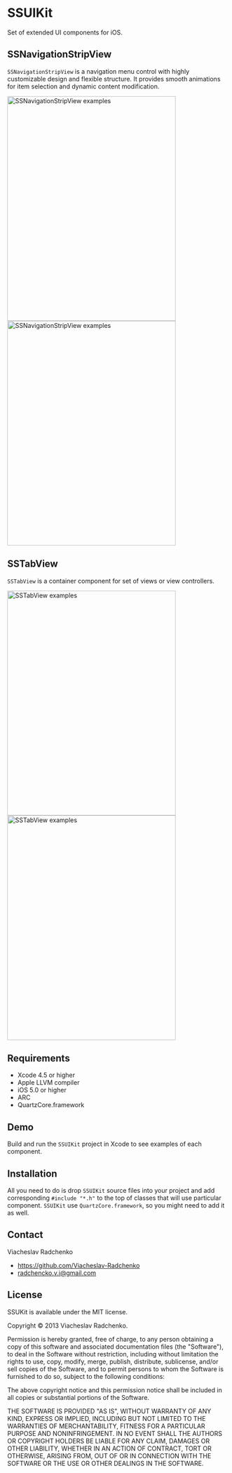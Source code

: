 SSUIKit
=======

Set of extended UI components for iOS.

## SSNavigationStripView

`SSNavigationStripView` is a navigation menu control with highly customizable design and flexible structure.
It provides smooth animations for item selection and dynamic content modification.
            
<img src="https://github.com/Viacheslav-Radchenko/SSUIKit/raw/master/SSNavigationStripView_Screenshot1.png" alt="SSNavigationStripView examples" width="384" height="512" />
<img src="https://github.com/Viacheslav-Radchenko/SSUIKit/raw/master/SSNavigationStripView_Screenshot2.png" alt="SSNavigationStripView examples" width="384" height="512" />

## SSTabView

`SSTabView` is a container component for set of views or view controllers.

<img src="https://github.com/Viacheslav-Radchenko/SSUIKit/raw/master/SSTabView_Screenshot1.png" alt="SSTabView examples" width="384" height="512" />
<img src="https://github.com/Viacheslav-Radchenko/SSUIKit/raw/master/SSTabView_Screenshot2.png" alt="SSTabView examples" width="384" height="512" />

## Requirements

* Xcode 4.5 or higher
* Apple LLVM compiler
* iOS 5.0 or higher
* ARC
* QuartzCore.framework

## Demo

Build and run the `SSUIKit` project in Xcode to see examples of each component.

## Installation

All you need to do is drop `SSUIKit` source files into your project and add corresponding `#include "*.h"` to the top of classes that will use particular component.
`SSUIKit` use `QuartzCore.framework`, so you might need to add it as well.

## Contact

Viacheslav Radchenko

- https://github.com/Viacheslav-Radchenko
- radchencko.v.i@gmail.com

## License

SSUKit is available under the MIT license.

Copyright © 2013 Viacheslav Radchenko.

Permission is hereby granted, free of charge, to any person obtaining a copy of this software and associated documentation files (the "Software"), to deal in the Software without restriction, including without limitation the rights to use, copy, modify, merge, publish, distribute, sublicense, and/or sell copies of the Software, and to permit persons to whom the Software is furnished to do so, subject to the following conditions:

The above copyright notice and this permission notice shall be included in all copies or substantial portions of the Software.

THE SOFTWARE IS PROVIDED "AS IS", WITHOUT WARRANTY OF ANY KIND, EXPRESS OR IMPLIED, INCLUDING BUT NOT LIMITED TO THE WARRANTIES OF MERCHANTABILITY, FITNESS FOR A PARTICULAR PURPOSE AND NONINFRINGEMENT. IN NO EVENT SHALL THE AUTHORS OR COPYRIGHT HOLDERS BE LIABLE FOR ANY CLAIM, DAMAGES OR OTHER LIABILITY, WHETHER IN AN ACTION OF CONTRACT, TORT OR OTHERWISE, ARISING FROM, OUT OF OR IN CONNECTION WITH THE SOFTWARE OR THE USE OR OTHER DEALINGS IN THE SOFTWARE.
